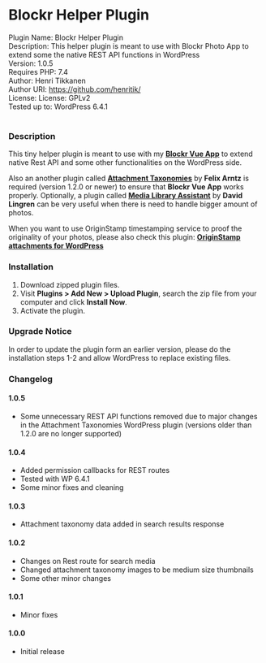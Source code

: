 # Blockr Helper Plugin

Plugin Name: Blockr Helper Plugin<br>
Description: This helper plugin is meant to use with Blockr Photo App to extend some the native REST API functions in WordPress<br>
Version: 1.0.5<br>
Requires PHP: 7.4<br>
Author: Henri Tikkanen<br>
Author URI: https://github.com/henritik/<br>
License: License: GPLv2<br>
Tested up to: WordPress 6.4.1<br>
<br>

### Description

This tiny helper plugin is meant to use with my **[Blockr Vue App](https://github.com/henritik/blockr-vue-app)** to extend native Rest API and some other functionalities on the WordPress side.

Also an another plugin called **[Attachment Taxonomies](https://wordpress.org/plugins/attachment-taxonomies/)** by **Felix Arntz** is required (version 1.2.0 or newer) to ensure that **Blockr Vue App** works properly. Optionally, a plugin called **[Media Library Assistant](https://wordpress.org/plugins/media-library-assistant/)** by **David Lingren** can be very useful when there is need to handle bigger amount of photos.

When you want to use OriginStamp timestamping service to proof the originality of your photos, please also check this plugin: **[OriginStamp attachments for WordPress](https://github.com/henritik/osawp-plugin)**

### Installation

1. Download zipped plugin files.
2. Visit **Plugins > Add New > Upload Plugin**, search the zip file from your computer and click **Install Now**.
3. Activate the plugin.

### Upgrade Notice
In order to update the plugin form an earlier version, please do the installation steps 1-2 and allow WordPress to replace existing files.

### Changelog

#### 1.0.5
- Some unnecessary REST API functions removed due to major changes in the Attachment Taxonomies WordPress plugin (versions older than 1.2.0 are no longer supported)

#### 1.0.4
- Added permission callbacks for REST routes
- Tested with WP 6.4.1
- Some minor fixes and cleaning

#### 1.0.3
- Attachment taxonomy data added in search results response

#### 1.0.2
- Changes on Rest route for search media
- Changed attachment taxonomy images to be medium size thumbnails
- Some other minor changes

#### 1.0.1
- Minor fixes
  
#### 1.0.0
- Initial release
